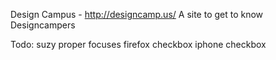 Design Campus - http://designcamp.us/
A site to get to know Designcampers

Todo:
suzy
proper focuses 
firefox checkbox
iphone checkbox
